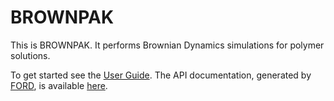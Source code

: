 # BROWNPAK

This is BROWNPAK. It performs Brownian Dynamics simulations for polymer
solutions.

To get started see the [User Guide](https://saridut.github.io/BROWNPAK/page/index.html).
The API documentation, generated by [FORD](https://github.com/Fortran-FOSS-Programmers/ford),
is available [here](https://saridut.github.io/BROWNPAK).

